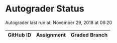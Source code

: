 # Autograder Status
Autograder last run at: November 29, 2018 at 06:20

| GitHub ID | Assignment | Graded Branch |
|-----------|------------|---------------|
